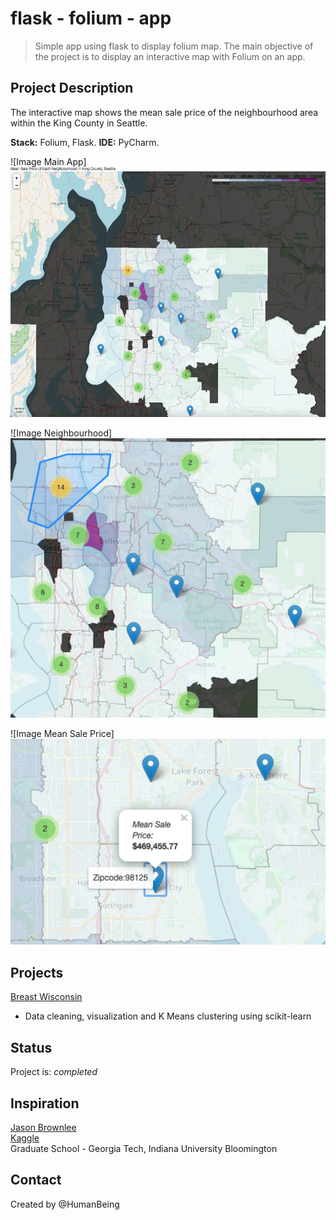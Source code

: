# flask - folium - app
> Simple app using flask to display folium map. 
> The main objective of the project is to display an interactive map with Folium on an app. 

## Project Description
The interactive map shows the mean sale price of the neighbourhood area within the King County in Seattle. 

**Stack:** Folium, Flask.
**IDE:** PyCharm.


![Image Main App] <img src="https://github.com/NothinBetterToDo/Data-Visualization/blob/master/images/main_app.png" height= 
"400" width="600"/>






![Image Neighbourhood] <img src="https://github.com/NothinBetterToDo/Data-Visualization/blob/master/images/neighbourhood.png" width="600"/>






![Image Mean Sale Price] <img src="https://github.com/NothinBetterToDo/Data-Visualization/blob/master/images/sale_price.png" width="600"/>




## Projects

[Breast Wisconsin](https://github.com/NothinBetterToDo/PYTHON-PROJECTS/tree/master/Breast_Wisconsin)
* Data cleaning, visualization and K Means clustering using scikit-learn <br/>


## Status
Project is: _completed_

## Inspiration
[Jason Brownlee](https://machinelearningmastery.com) </br>
[Kaggle](https://www.kaggle.com)</br>
Graduate School - Georgia Tech, Indiana University Bloomington

## Contact
Created by @HumanBeing
